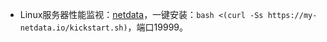 - Linux服务器性能监视：[netdata](https://github.com/netdata/netdata)，一键安装：`bash <(curl -Ss https://my-netdata.io/kickstart.sh)`，端口19999。

